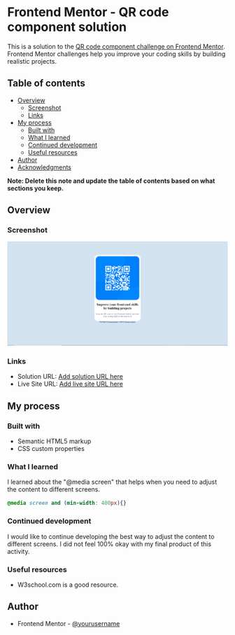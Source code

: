 # Frontend Mentor - QR code component solution

This is a solution to the [QR code component challenge on Frontend Mentor](https://www.frontendmentor.io/challenges/qr-code-component-iux_sIO_H). Frontend Mentor challenges help you improve your coding skills by building realistic projects. 

## Table of contents

- [Overview](#overview)
  - [Screenshot](#screenshot)
  - [Links](#links)
- [My process](#my-process)
  - [Built with](#built-with)
  - [What I learned](#what-i-learned)
  - [Continued development](#continued-development)
  - [Useful resources](#useful-resources)
- [Author](#author)
- [Acknowledgments](#acknowledgments)

**Note: Delete this note and update the table of contents based on what sections you keep.**

## Overview

### Screenshot

![](/images/ScreenshotQRCode.png)


### Links

- Solution URL: [Add solution URL here](https://your-solution-url.com)
- Live Site URL: [Add live site URL here](https://your-live-site-url.com)

## My process

### Built with

- Semantic HTML5 markup
- CSS custom properties




### What I learned

I learned about the "@media screen" that helps when you need to adjust the content to different screens.

```css
@media screen and (min-width: 400px){}
```




### Continued development

I would like to continue developing the best way to adjust the content to different screens. I did not feel 100% okay with my final product of this activity.

### Useful resources

- W3school.com is a good resource.



## Author

- Frontend Mentor - [@yourusername](https://www.frontendmentor.io/profile/Diushen)

